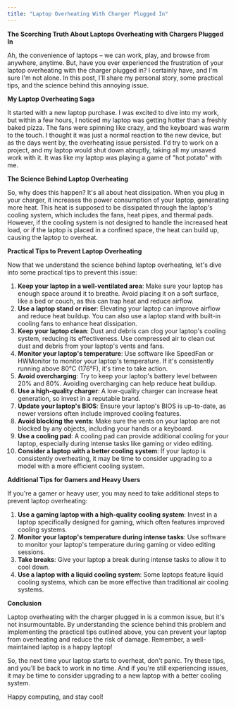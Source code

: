 ```yaml
---
title: "Laptop Overheating With Charger Plugged In"
---
```


**The Scorching Truth About Laptops Overheating with Chargers Plugged In**

 Ah, the convenience of laptops – we can work, play, and browse from anywhere, anytime. But, have you ever experienced the frustration of your laptop overheating with the charger plugged in? I certainly have, and I'm sure I'm not alone. In this post, I'll share my personal story, some practical tips, and the science behind this annoying issue.

**My Laptop Overheating Saga**

It started with a new laptop purchase. I was excited to dive into my work, but within a few hours, I noticed my laptop was getting hotter than a freshly baked pizza. The fans were spinning like crazy, and the keyboard was warm to the touch. I thought it was just a normal reaction to the new device, but as the days went by, the overheating issue persisted. I'd try to work on a project, and my laptop would shut down abruptly, taking all my unsaved work with it. It was like my laptop was playing a game of "hot potato" with me.

**The Science Behind Laptop Overheating**

So, why does this happen? It's all about heat dissipation. When you plug in your charger, it increases the power consumption of your laptop, generating more heat. This heat is supposed to be dissipated through the laptop's cooling system, which includes the fans, heat pipes, and thermal pads. However, if the cooling system is not designed to handle the increased heat load, or if the laptop is placed in a confined space, the heat can build up, causing the laptop to overheat.

**Practical Tips to Prevent Laptop Overheating**

Now that we understand the science behind laptop overheating, let's dive into some practical tips to prevent this issue:

1. **Keep your laptop in a well-ventilated area**: Make sure your laptop has enough space around it to breathe. Avoid placing it on a soft surface, like a bed or couch, as this can trap heat and reduce airflow.
2. **Use a laptop stand or riser**: Elevating your laptop can improve airflow and reduce heat buildup. You can also use a laptop stand with built-in cooling fans to enhance heat dissipation.
3. **Keep your laptop clean**: Dust and debris can clog your laptop's cooling system, reducing its effectiveness. Use compressed air to clean out dust and debris from your laptop's vents and fans.
4. **Monitor your laptop's temperature**: Use software like SpeedFan or HWMonitor to monitor your laptop's temperature. If it's consistently running above 80°C (176°F), it's time to take action.
5. **Avoid overcharging**: Try to keep your laptop's battery level between 20% and 80%. Avoiding overcharging can help reduce heat buildup.
6. **Use a high-quality charger**: A low-quality charger can increase heat generation, so invest in a reputable brand.
7. **Update your laptop's BIOS**: Ensure your laptop's BIOS is up-to-date, as newer versions often include improved cooling features.
8. **Avoid blocking the vents**: Make sure the vents on your laptop are not blocked by any objects, including your hands or a keyboard.
9. **Use a cooling pad**: A cooling pad can provide additional cooling for your laptop, especially during intense tasks like gaming or video editing.
10. **Consider a laptop with a better cooling system**: If your laptop is consistently overheating, it may be time to consider upgrading to a model with a more efficient cooling system.

**Additional Tips for Gamers and Heavy Users**

If you're a gamer or heavy user, you may need to take additional steps to prevent laptop overheating:

1. **Use a gaming laptop with a high-quality cooling system**: Invest in a laptop specifically designed for gaming, which often features improved cooling systems.
2. **Monitor your laptop's temperature during intense tasks**: Use software to monitor your laptop's temperature during gaming or video editing sessions.
3. **Take breaks**: Give your laptop a break during intense tasks to allow it to cool down.
4. **Use a laptop with a liquid cooling system**: Some laptops feature liquid cooling systems, which can be more effective than traditional air cooling systems.

**Conclusion**

Laptop overheating with the charger plugged in is a common issue, but it's not insurmountable. By understanding the science behind this problem and implementing the practical tips outlined above, you can prevent your laptop from overheating and reduce the risk of damage. Remember, a well-maintained laptop is a happy laptop!

So, the next time your laptop starts to overheat, don't panic. Try these tips, and you'll be back to work in no time. And if you're still experiencing issues, it may be time to consider upgrading to a new laptop with a better cooling system.

Happy computing, and stay cool!